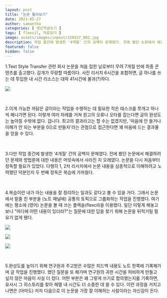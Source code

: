 ```yaml
---
layout: post
title: "논문 톺아보기"
date: 2021-05-27
author: samantha
categories: [ 생산적글쓰기 ]
tags: [ flexcil, 자료읽기 ]
image: assets/images/inpost/210527_002.jpg
description: 작업 중간에 발생한 '4개월' 간의 공백이 문제였다. 전에 봤던 논문에서 해결하려던 문제와 방법론에 대한 내용은 다 잊어버렸다. 논문을 다시 처음부터 정독할 필요가 있었다. 다행히 1, 2차 리서치에서 논문 내용을 심층적으로 이해하려고 노력했던 덕분인지 두번째 정독은 복습에 가까웠다.
featured: false
hidden: false
---
```


1.Text Style Transfer 관련 회사 논문을 처음 접한 날로부터 무려 7개월 만에 최종 콘텐츠를 출고했다. 감개가 무량할 따름이다. 사전 리서치 6시간을 포함하면, 글 하나를 쓰는 데 투입한 내 시간 리소스는 대략 41시간에 불과(?)하다.

![](https://github.com/samantha-writer/samantha-writer.github.io/blob/master/assets/images/inpost/210527_001.jpg?raw=true)

<br/>

2.이게 가능한 까닭은 글이라는 작업을 수행하는 데 필요한 작은 태스크를 쪼개고 하나씩 해나가면 된다. 이렇게 여러 차례를 거쳐 원고의 오류나 오타를 잡는다면 글의 완성도는 높아질 수밖에 없다. 겁니다. 최고의 결과라고는 할 수는 없겠지만, '마음에 안 들거나 이해가 안 되는 부분을 0으로 만들자'라는 관점으로 접근한다면 꽤 마음에 드는 결과물을 얻을 수 있다.

<br/>

3.다만 작업 중간에 발생한 '4개월' 간의 공백이 문제였다. 전에 봤던 논문에서 해결하려던 문제와 방법론에 대한 내용은 머릿속에서 사라진 지 오래였다. 논문을 다시 처음부터 정독할 필요가 있었다. 다행히 1, 2차 리서치에서 논문 내용을 심층적으로 이해하려고 노력했던 덕분인지 두 번째 정독은 복습에 가까웠다.

<br/>

4.복습이란 내가 아는 내용을 잘 정리하는 일과도 같다고 볼 수 있을 거다. 그래서 논문에서 밑줄 친 부분을 (노트 패널에) 공통의 토픽으로 그룹화하는 작업을 진행했다. 여기에는 평소에 (영어) 논문을 볼 때 쓰는 플렉슬(flexcil)을 이용했다. 일단 이렇게 해놓고 보니 "어디에 어떤 내용이 있더라?"는 질문에 대한 답을 찾기 위해 논문을 뒤적거릴 필요가 없게 됐다.

![](https://github.com/samantha-writer/samantha-writer.github.io/blob/master/assets/images/inpost/210527_002.jpg?raw=true)

![](https://github.com/samantha-writer/samantha-writer.github.io/blob/master/assets/images/inpost/210527_003.jpg?raw=true)

![](https://github.com/samantha-writer/samantha-writer.github.io/blob/master/assets/images/inpost/210527_004.jpg?raw=true)


<br/>

5.완성도를 높이기 위해 연구원과 주고받은 수많은 피드백 내용도 노트 한쪽에 기록해가며 글 작업을 진행했다. 했던 질문을 또 해가며 연구원의 귀한 시간을 허비하게 만들고 싶지 않은 마음이 사실 더 컸다. 어떤 부분은 왜 그렇게 쓰기로 합의했는지를 기록하면, 유사시 그 히스토리를 찾아 헤맬 내 시간도 더 소중한 데 쓸 수 있다. 이런 과정을 거치고 나면은 (아마도) 저자 다음으로 이 논문을 가장 잘 이해하는 사람이라는 자신감이 든다.

<br/>
